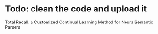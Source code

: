 # Todo: clean the code and upload it
Total Recall: a Customized Continual Learning Method for NeuralSemantic Parsers
